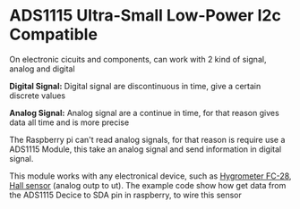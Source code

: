 # ADS1115 Ultra-Small Low-Power I2c Compatible

On electronic cicuits and components, can work with 2 kind of signal, analog and digital

**Digital Signal:** Digital signal are discontinuous in time, give a certain discrete values

**Analog Signal:** Analog signal are a continue in time, for that reason gives data all time and is more precise

The Raspberry pi can't read analog signals, for that reason is require use a ADS1115 Module, this take an analog signal and send information in digital signal.

This module works with any electronical device, such as [Hygrometer FC-28](/Example&#32;code/Hygrometer&#32;FC-28&#32;Sensor), [Hall sensor](/Example&#32;code/Hall&#32;Effect&#32;Sensor) (analog outp to ut). The example code show how get data from the ADS1115 Decice to SDA pin in raspberry, to wire this sensor